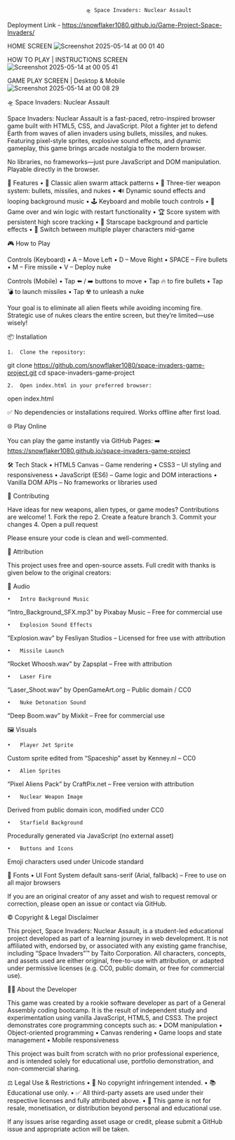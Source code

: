                              🛸 Space Invaders: Nuclear Assault

Deployment Link - https://snowflaker1080.github.io/Game-Project-Space-Invaders/
	
HOME SCREEN
![Screenshot 2025-05-14 at 00 01 40](https://github.com/user-attachments/assets/ee8d2a09-1159-473d-82bb-948d833b9b74)


HOW TO PLAY | INSTRUCTIONS SCREEN
![Screenshot 2025-05-14 at 00 05 41](https://github.com/user-attachments/assets/dc92fdbd-3c3f-46f7-ab01-6ed140240890)


GAME PLAY SCREEN | Desktop & Mobile
![Screenshot 2025-05-14 at 00 08 29](https://github.com/user-attachments/assets/29fba11a-5e13-417a-887e-5ac2cf030e40)
	

🛸 Space Invaders: Nuclear Assault

Space Invaders: Nuclear Assault is a fast-paced, retro-inspired browser game built with HTML5, CSS, and JavaScript. 
Pilot a fighter jet to defend Earth from waves of alien invaders using bullets, missiles, and nukes. 
Featuring pixel-style sprites, explosive sound effects, and dynamic gameplay, this game brings arcade nostalgia to the modern browser.

No libraries, no frameworks—just pure JavaScript and DOM manipulation. Playable directly in the browser.



🚀 Features
	•	👾 Classic alien swarm attack patterns
	•	🎯 Three-tier weapon system: bullets, missiles, and nukes
	•	🔊 Dynamic sound effects and looping background music
	•	🕹 Keyboard and mobile touch controls
	•	🧠 Game over and win logic with restart functionality
	•	🏆 Score system with persistent high score tracking
	•	🎨 Starscape background and particle effects
	•	🔁 Switch between multiple player characters mid-game



 🎮 How to Play

Controls (Keyboard)
	•	A – Move Left
	•	D – Move Right
	•	SPACE – Fire bullets
	•	M – Fire missile
	•	V – Deploy nuke

Controls (Mobile)
	•	Tap ⬅️ / ➡️ buttons to move
	•	Tap 🔥 to fire bullets
	•	Tap 💣 to launch missiles
	•	Tap ☢️ to unleash a nuke

Your goal is to eliminate all alien fleets while avoiding incoming fire. Strategic use of nukes clears the entire screen, but they’re limited—use wisely!


📦 Installation

	1.	Clone the repository:

 git clone https://github.com/snowflaker1080/space-invaders-game-project.git
cd space-invaders-game-project

	2.	Open index.html in your preferred browser:

 open index.html

 
✅ No dependencies or installations required. Works offline after first load.


🌐 Play Online

You can play the game instantly via GitHub Pages:
➡️ https://snowflaker1080.github.io/space-invaders-game-project


🛠 Tech Stack
	•	HTML5 Canvas – Game rendering
	•	CSS3 – UI styling and responsiveness
	•	JavaScript (ES6) – Game logic and DOM interactions
	•	Vanilla DOM APIs – No frameworks or libraries used


 🤝 Contributing

Have ideas for new weapons, alien types, or game modes? Contributions are welcome!
	1.	Fork the repo
	2.	Create a feature branch
	3.	Commit your changes
	4.	Open a pull request

Please ensure your code is clean and well-commented.


🙏 Attribution

This project uses free and open-source assets. Full credit with thanks is given below to the original creators:

🎵 Audio

	•	Intro Background Music
“Intro_Background_SFX.mp3” by Pixabay Music – Free for commercial use

	•	Explosion Sound Effects
“Explosion.wav” by Fesliyan Studios – Licensed for free use with attribution

	•	Missile Launch
“Rocket Whoosh.wav” by Zapsplat – Free with attribution

	•	Laser Fire
“Laser_Shoot.wav” by OpenGameArt.org – Public domain / CC0

	•	Nuke Detonation Sound
“Deep Boom.wav” by Mixkit – Free for commercial use

🖼 Visuals

	•	Player Jet Sprite
Custom sprite edited from “Spaceship” asset by Kenney.nl – CC0

	•	Alien Sprites
“Pixel Aliens Pack” by CraftPix.net – Free version with attribution

	•	Nuclear Weapon Image
Derived from public domain icon, modified under CC0

	•	Starfield Background
Procedurally generated via JavaScript (no external asset)

	•	Buttons and Icons
Emoji characters used under Unicode standard

📜 Fonts
	•	UI Font
System default sans-serif (Arial, fallback) – Free to use on all major browsers

If you are an original creator of any asset and wish to request removal or correction, please open an issue or contact via GitHub.



©️ Copyright & Legal Disclaimer

This project, Space Invaders: Nuclear Assault, is a student-led educational project developed as part of a learning journey in web development. It is not affiliated with, endorsed by, or associated with any existing game franchise, including “Space Invaders”™ by Taito Corporation. All characters, concepts, and assets used are either original, free-to-use with attribution, or adapted under permissive licenses (e.g. CC0, public domain, or free for commercial use).

👨‍💻 About the Developer

This game was created by a rookie software developer as part of a General Assembly coding bootcamp. It is the result of independent study and experimentation using vanilla JavaScript, HTML5, and CSS3. The project demonstrates core programming concepts such as:
	•	DOM manipulation
	•	Object-oriented programming
	•	Canvas rendering
	•	Game loops and state management
	•	Mobile responsiveness

This project was built from scratch with no prior professional experience, and is intended solely for educational use, portfolio demonstration, and non-commercial sharing.

⚖️ Legal Use & Restrictions
	•	🚫 No copyright infringement intended.
	•	📚 Educational use only.
	•	✅ All third-party assets are used under their respective licenses and fully attributed above.
	•	📎 This game is not for resale, monetisation, or distribution beyond personal and educational use.

If any issues arise regarding asset usage or credit, please submit a GitHub issue and appropriate action will be taken.












 
